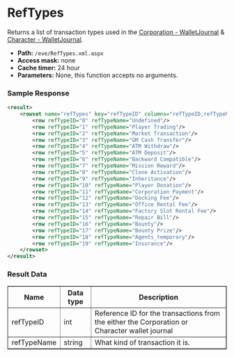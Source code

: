 # RefTypes
Returns a list of transaction types used in the [Corporation - WalletJournal](../corporation/corp_walletjournal.md) & [Character - WalletJournal](../character/char_walletjournal.md).

* __Path:__ ``/eve/RefTypes.xml.aspx``
* __Access mask:__ none
* __Cache timer:__ 24 hour
* __Parameters:__ None, this function accepts no arguments.

### Sample Response

```xml
<result>
    <rowset name="refTypes" key="refTypeID" columns="refTypeID,refTypeName">
        <row refTypeID="0" refTypeName="Undefined"/>
        <row refTypeID="1" refTypeName="Player Trading"/>
        <row refTypeID="2" refTypeName="Market Transaction"/>
        <row refTypeID="3" refTypeName="GM Cash Transfer"/>
        <row refTypeID="4" refTypeName="ATM Withdraw"/>
        <row refTypeID="5" refTypeName="ATM Deposit"/>
        <row refTypeID="6" refTypeName="Backward Compatible"/>
        <row refTypeID="7" refTypeName="Mission Reward"/>
        <row refTypeID="8" refTypeName="Clone Activation"/>
        <row refTypeID="9" refTypeName="Inheritance"/>
        <row refTypeID="10" refTypeName="Player Donation"/>
        <row refTypeID="11" refTypeName="Corporation Payment"/>
        <row refTypeID="12" refTypeName="Docking Fee"/>
        <row refTypeID="13" refTypeName="Office Rental Fee"/>
        <row refTypeID="14" refTypeName="Factory Slot Rental Fee"/>
        <row refTypeID="15" refTypeName="Repair Bill"/>
        <row refTypeID="16" refTypeName="Bounty"/>
        <row refTypeID="17" refTypeName="Bounty Prize"/>
        <row refTypeID="18" refTypeName="Agents_temporary"/>
        <row refTypeID="19" refTypeName="Insurance"/>
    </rowset>
</result>
```

### Result Data

<table border="1">
    <tbody>
        <tr>
            <th>Name</th>
            <th>Data type</th>
            <th>Description</th>
        </tr>
        <tr>
            <td>refTypeID</td>
            <td>int</td>
            <td>Reference ID for the transactions from the either the Corporation or Character wallet journal</td>
        </tr>
        <tr>
            <td>refTypeName</td>
            <td>string</td>
            <td>What kind of transaction it is.</td>
        </tr>
    </tbody>
</table>
